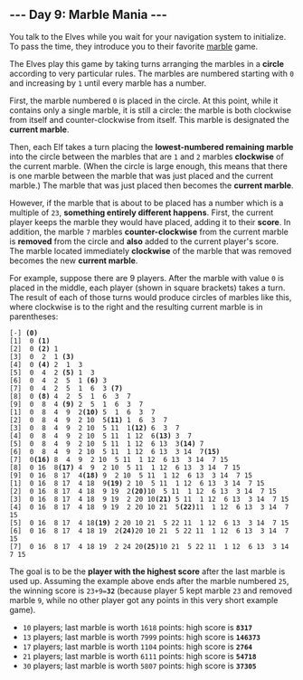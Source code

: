 <article class="day-desc"><h2>--- Day 9: Marble Mania ---</h2><p>You talk to the Elves while you wait for your navigation system to <span title="Do you have any idea how long it takes to load navigation data for all of time and space?!">initialize</span>. To pass the time, they introduce you to their favorite <a href="https://en.wikipedia.org/wiki/Marble_(toy)">marble</a> game.</p>
<p>The Elves play this game by taking turns arranging the marbles in a <b>circle</b> according to very particular rules. The marbles are numbered starting with <code>0</code> and increasing by <code>1</code> until every marble has a number.</p>
<p>First, the marble numbered <code>0</code> is placed in the circle. At this point, while it contains only a single marble, it is still a circle: the marble is both clockwise from itself and counter-clockwise from itself. This marble is designated the <b>current marble</b>.</p>
<p>Then, each Elf takes a turn placing the <b>lowest-numbered remaining marble</b> into the circle between the marbles that are <code>1</code> and <code>2</code> marbles <b>clockwise</b> of the current marble. (When the circle is large enough, this means that there is one marble between the marble that was just placed and the current marble.) The marble that was just placed then becomes the <b>current marble</b>.</p>
<p>However, if the marble that is about to be placed has a number which is a multiple of <code>23</code>, <b>something entirely different happens</b>. First, the current player keeps the marble they would have placed, adding it to their <b>score</b>. In addition, the marble <code>7</code> marbles <b>counter-clockwise</b> from the current marble is <b>removed</b> from the circle and <b>also</b> added to the current player's score. The marble located immediately <b>clockwise</b> of the marble that was removed becomes the new <b>current marble</b>.</p>
<p>For example, suppose there are 9 players. After the marble with value <code>0</code> is placed in the middle, each player (shown in square brackets) takes a turn. The result of each of those turns would produce circles of marbles like this, where clockwise is to the right and the resulting current marble is in parentheses:</p>
<pre><code>[-] <b>(0)</b>
[1]  0<b> (1)</b>
[2]  0<b> (2)</b> 1 
[3]  0  2  1<b> (3)</b>
[4]  0<b> (4)</b> 2  1  3 
[5]  0  4  2<b> (5)</b> 1  3 
[6]  0  4  2  5  1<b> (6)</b> 3 
[7]  0  4  2  5  1  6  3<b> (7)</b>
[8]  0<b> (8)</b> 4  2  5  1  6  3  7 
[9]  0  8  4<b> (9)</b> 2  5  1  6  3  7 
[1]  0  8  4  9  2<b>(10)</b> 5  1  6  3  7 
[2]  0  8  4  9  2 10  5<b>(11)</b> 1  6  3  7 
[3]  0  8  4  9  2 10  5 11  1<b>(12)</b> 6  3  7 
[4]  0  8  4  9  2 10  5 11  1 12  6<b>(13)</b> 3  7 
[5]  0  8  4  9  2 10  5 11  1 12  6 13  3<b>(14)</b> 7 
[6]  0  8  4  9  2 10  5 11  1 12  6 13  3 14  7<b>(15)</b>
[7]  0<b>(16)</b> 8  4  9  2 10  5 11  1 12  6 13  3 14  7 15 
[8]  0 16  8<b>(17)</b> 4  9  2 10  5 11  1 12  6 13  3 14  7 15 
[9]  0 16  8 17  4<b>(18)</b> 9  2 10  5 11  1 12  6 13  3 14  7 15 
[1]  0 16  8 17  4 18  9<b>(19)</b> 2 10  5 11  1 12  6 13  3 14  7 15 
[2]  0 16  8 17  4 18  9 19  2<b>(20)</b>10  5 11  1 12  6 13  3 14  7 15 
[3]  0 16  8 17  4 18  9 19  2 20 10<b>(21)</b> 5 11  1 12  6 13  3 14  7 15 
[4]  0 16  8 17  4 18  9 19  2 20 10 21  5<b>(22)</b>11  1 12  6 13  3 14  7 15 
[5]  0 16  8 17  4 18<b>(19)</b> 2 20 10 21  5 22 11  1 12  6 13  3 14  7 15 
[6]  0 16  8 17  4 18 19  2<b>(24)</b>20 10 21  5 22 11  1 12  6 13  3 14  7 15 
[7]  0 16  8 17  4 18 19  2 24 20<b>(25)</b>10 21  5 22 11  1 12  6 13  3 14  7 15
</code></pre>
<p>The goal is to be the <b>player with the highest score</b> after the last marble is used up. Assuming the example above ends after the marble numbered <code>25</code>, the winning score is <code>23+9=<b>32</b></code> (because player 5 kept marble <code>23</code> and removed marble <code>9</code>, while no other player got any points in this very short example game).</p>

<ul>
<li><code>10</code> players; last marble is worth <code>1618</code> points: high score is <b><code>8317</code></b></li>
<li><code>13</code> players; last marble is worth <code>7999</code> points: high score is <b><code>146373</code></b></li>
<li><code>17</code> players; last marble is worth <code>1104</code> points: high score is <b><code>2764</code></b></li>
<li><code>21</code> players; last marble is worth <code>6111</code> points: high score is <b><code>54718</code></b></li>
<li><code>30</code> players; last marble is worth <code>5807</code> points: high score is <b><code>37305</code></b></li>
</ul>

</article>

<form method="post" action="9/answer"><input type="hidden" name="level" value="1"></form>